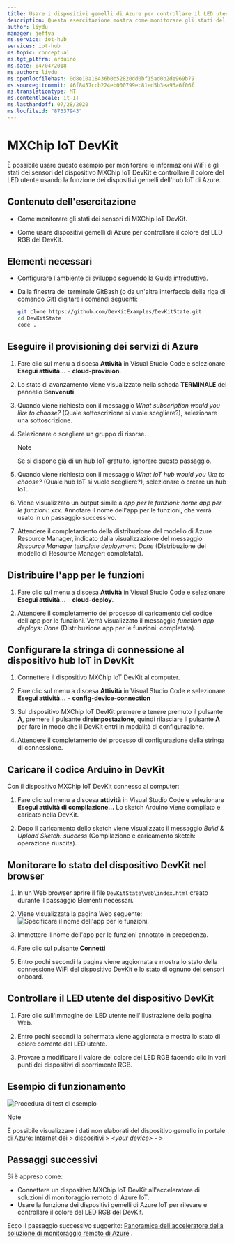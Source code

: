 ```yaml
---
title: Usare i dispositivi gemelli di Azure per controllare il LED utente del dispositivo MXChip IoT DevKit | Microsoft Docs
description: Questa esercitazione mostra come monitorare gli stati del DevKit e controllare il LED utente usando i dispositivi gemelli dell'hub IoT di Azure.
author: liydu
manager: jeffya
ms.service: iot-hub
services: iot-hub
ms.topic: conceptual
ms.tgt_pltfrm: arduino
ms.date: 04/04/2018
ms.author: liydu
ms.openlocfilehash: 0d8e10a18436b0b52820dd0bf15ad0b2de969b79
ms.sourcegitcommit: 46f8457ccb224eb000799ec81ed5b3ea93a6f06f
ms.translationtype: MT
ms.contentlocale: it-IT
ms.lasthandoff: 07/28/2020
ms.locfileid: "87337943"
---
```

# <a name="mxchip-iot-devkit"></a>MXChip IoT DevKit

È possibile usare questo esempio per monitorare le informazioni WiFi e gli stati dei sensori del dispositivo MXChip IoT DevKit e controllare il colore del LED utente usando la funzione dei dispositivi gemelli dell'hub IoT di Azure.

## <a name="what-you-learn"></a>Contenuto dell'esercitazione

- Come monitorare gli stati dei sensori di MXChip IoT DevKit.

- Come usare dispositivi gemelli di Azure per controllare il colore del LED RGB del DevKit.

## <a name="what-you-need"></a>Elementi necessari

- Configurare l'ambiente di sviluppo seguendo la [Guida introduttiva](https://docs.microsoft.com/azure/iot-hub/iot-hub-arduino-iot-devkit-az3166-get-started).

- Dalla finestra del terminale GitBash (o da un'altra interfaccia della riga di comando Git) digitare i comandi seguenti:

   ```bash
   git clone https://github.com/DevKitExamples/DevKitState.git
   cd DevKitState
   code .
   ```

## <a name="provision-azure-services"></a>Eseguire il provisioning dei servizi di Azure

1. Fare clic sul menu a discesa **Attività** in Visual Studio Code e selezionare **Esegui attività...** - **cloud-provision**.

2. Lo stato di avanzamento viene visualizzato nella scheda **TERMINALE** del pannello **Benvenuti**.

3. Quando viene richiesto con il messaggio *What subscription would you like to choose?* (Quale sottoscrizione si vuole scegliere?), selezionare una sottoscrizione.

4. Selezionare o scegliere un gruppo di risorse. 
 
   > [!NOTE]
   > Se si dispone già di un hub IoT gratuito, ignorare questo passaggio.

5. Quando viene richiesto con il messaggio *What IoT hub would you like to choose?* (Quale hub IoT si vuole scegliere?), selezionare o creare un hub IoT.

6. Viene visualizzato un output simile a *app per le funzioni: nome app per le funzioni: xxx*. Annotare il nome dell'app per le funzioni, che verrà usato in un passaggio successivo.

7. Attendere il completamento della distribuzione del modello di Azure Resource Manager, indicato dalla visualizzazione del messaggio *Resource Manager template deployment: Done* (Distribuzione del modello di Resource Manager: completata).

## <a name="deploy-function-app"></a>Distribuire l'app per le funzioni

1. Fare clic sul menu a discesa **Attività** in Visual Studio Code e selezionare **Esegui attività...** - **cloud-deploy**.

2. Attendere il completamento del processo di caricamento del codice dell'app per le funzioni. Verrà visualizzato il messaggio *function app deploys: Done* (Distribuzione app per le funzioni: completata).

## <a name="configure-iot-hub-device-connection-string-in-devkit"></a>Configurare la stringa di connessione al dispositivo hub IoT in DevKit

1. Connettere il dispositivo MXChip IoT DevKit al computer.

2. Fare clic sul menu a discesa **Attività** in Visual Studio Code e selezionare **Esegui attività...** - **config-device-connection**

3. Sul dispositivo MXChip IoT DevKit premere e tenere premuto il pulsante **A**, premere il pulsante di**reimpostazione**, quindi rilasciare il pulsante **A** per fare in modo che il DevKit entri in modalità di configurazione.

4. Attendere il completamento del processo di configurazione della stringa di connessione.

## <a name="upload-arduino-code-to-devkit"></a>Caricare il codice Arduino in DevKit

Con il dispositivo MXChip IoT DevKit connesso al computer:

1. Fare clic sul menu a discesa **attività** in Visual Studio Code e selezionare **Esegui attività di compilazione...** Lo sketch Arduino viene compilato e caricato nella DevKit.

2. Dopo il caricamento dello sketch viene visualizzato il messaggio *Build & Upload Sketch: success* (Compilazione e caricamento sketch: operazione riuscita).

## <a name="monitor-devkit-state-in-browser"></a>Monitorare lo stato del dispositivo DevKit nel browser

1. In un Web browser aprire il file `DevKitState\web\index.html` creato durante il passaggio Elementi necessari.

2. Viene visualizzata la pagina Web seguente:![Specificare il nome dell'app per le funzioni.](media/iot-hub-arduino-iot-devkit-az3166-devkit-state/devkit-state-function-app-name.png)

3. Immettere il nome dell'app per le funzioni annotato in precedenza.

4. Fare clic sul pulsante **Connetti**

5. Entro pochi secondi la pagina viene aggiornata e mostra lo stato della connessione WiFi del dispositivo DevKit e lo stato di ognuno dei sensori onboard.

## <a name="control-the-devkits-user-led"></a>Controllare il LED utente del dispositivo DevKit

1. Fare clic sull'immagine del LED utente nell'illustrazione della pagina Web.

2. Entro pochi secondi la schermata viene aggiornata e mostra lo stato di colore corrente del LED utente.

3. Provare a modificare il valore del colore del LED RGB facendo clic in vari punti dei dispositivi di scorrimento RGB.

## <a name="example-operation"></a>Esempio di funzionamento

![Procedura di test di esempio](media/iot-hub-arduino-iot-devkit-az3166-devkit-state/devkit-state.gif)

> [!NOTE]
> È possibile visualizzare i dati non elaborati del dispositivo gemello in portale di Azure: Internet dei \> dispositivi \> *\<your device\>*  - \>

## <a name="next-steps"></a>Passaggi successivi

Si è appreso come:
- Connettere un dispositivo MXChip IoT DevKit all'acceleratore di soluzioni di monitoraggio remoto di Azure IoT.
- Usare la funzione dei dispositivi gemelli di Azure IoT per rilevare e controllare il colore del LED RGB del DevKit.

Ecco il passaggio successivo suggerito: [Panoramica dell'acceleratore della soluzione di monitoraggio remoto di Azure](https://docs.microsoft.com/azure/iot-suite/) .
